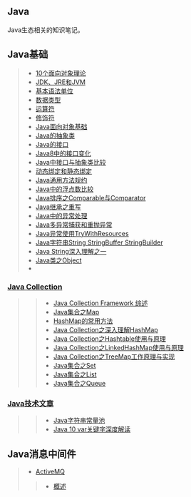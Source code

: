 ## Java
Java生态相关的知识笔记。

## Java基础
> - [10个面向对象理论](./Java基础/10个面向对象理论.md)
> - [JDK、JRE和JVM](./Java基础/JDK,JRE和JVM.md)
> - [基本语法单位](./Java基础/基本语法单位.md)
> - [数据类型](./Java基础/数据类型.md)
> - [运算符](./Java基础/运算符.md)
> - [修饰符](./Java基础/修饰符.md)
> - [Java面向对象基础](./Java基础/Java面向对象基础.md)
> - [Java的抽象类](./Java基础/Java的抽象类.md)
> - [Java的接口](./Java基础/Java的接口.md)
> - [Java8中的接口变化](./Java基础/Java8中的接口变化.md)
> - [Java中接口与抽象类比较](./Java基础/Java中接口与抽象类比较.md)
> - [动态绑定和静态绑定](./Java基础/动态绑定和静态绑定.md)
> - [Java通用方法规约](./Java基础/Java通用方法规约.md)
> - [Java中的浮点数比较](./Java基础/Java浮点数比较.md)
> - [Java排序之Comparable与Comparator](./Java基础/Java排序之Comparable与Comparator.md)
> - [Java继承之重写](./Java基础/Java继承之重写.md)
> - [Java中的异常处理](./Java基础/Java中的异常处理.md)
> - [Java多异常捕获和重抛异常](./Java基础/Java多异常捕获和重抛异常.md)
> - [Java异常使用TryWithResources](./Java基础/Java异常使用TryWithResources.md)
> - [Java字符串String StringBuffer StringBuilder](./Java基础/Java字符串StringStringBufferStringBuilder.md)
> - [Java String深入理解之一](./Java基础/JavaString深入理解之一.md)
> - [Java类之Object](./Java基础/Java类之Object.md)
> - 
>  
### [Java Collection](./Java基础/collection)
>> - [Java Collection Framework 综述](./Java基础/collection/Java集合类框架.md)
>> - [Java集合之Map](./Java基础/collection/Java集合之Map.md)
>> - [HashMap的常用方法](./Java基础/collection/HashMap的常用方法.md)
>> - [Java Collection之深入理解HashMap](./Java基础/collection/JavaCollection之深入理解HashMap.md)
>> - [Java Collection之Hashtable使用与原理](./Java基础/collection/JavaCollection之深入理解Hashtable.md)
>> - [Java Collection之LinkedHashMap使用与原理](./Java基础/collection/JavaCollection之深入理解LinkedHashMap.md)
>> - [Java Collection之TreeMap工作原理与实现](./Java基础/collection/JavaCollection之TreeMap工作原理与实现.md)
>> - [Java集合之Set]()
>> - [Java集合之List](./Java基础/collection/Java集合之List.md)
>> - [Java集合之Queue]()
>
> 
### [Java技术文章](./Java基础/Java技术文章) 
>> - [Java字符串常量池](./Java基础/Java技术文章/字符串常量池.md)
>> - [Java 10 var关键字深度解读](./Java基础/Java技术文章/Java-10-var关键字深度解读.md)

## Java消息中间件
> - [ActiveMQ](./消息中间件ActiveMQ)
>> - [概述](./消息中间件ActiveMQ/01-概述.md)